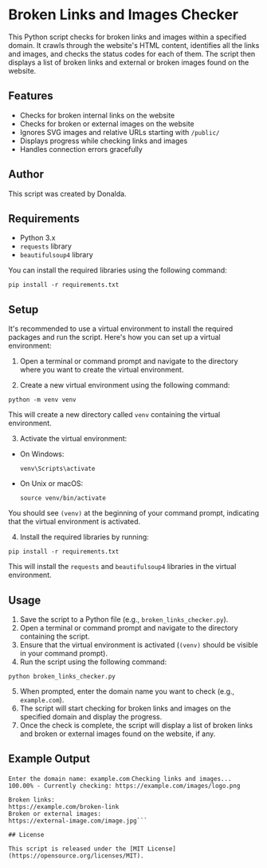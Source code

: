 # Broken Links and Images Checker

This Python script checks for broken links and images within a specified domain. It crawls through the website's HTML content, identifies all the links and images, and checks the status codes for each of them. The script then displays a list of broken links and external or broken images found on the website.

## Features

- Checks for broken internal links on the website
- Checks for broken or external images on the website
- Ignores SVG images and relative URLs starting with `/public/`
- Displays progress while checking links and images
- Handles connection errors gracefully

## Author

This script was created by Donalda.

## Requirements

- Python 3.x
- `requests` library
- `beautifulsoup4` library

You can install the required libraries using the following command:


```pip install -r requirements.txt```

## Setup

It's recommended to use a virtual environment to install the required packages and run the script. Here's how you can set up a virtual environment:

1. Open a terminal or command prompt and navigate to the directory where you want to create the virtual environment.

2. Create a new virtual environment using the following command:

```python -m venv venv```

This will create a new directory called `venv` containing the virtual environment.

3. Activate the virtual environment:

- On Windows:
  ```
  venv\Scripts\activate
  ```

- On Unix or macOS:
  ```
  source venv/bin/activate
  ```

You should see `(venv)` at the beginning of your command prompt, indicating that the virtual environment is activated.

4. Install the required libraries by running:

```pip install -r requirements.txt```

This will install the `requests` and `beautifulsoup4` libraries in the virtual environment.

## Usage

1. Save the script to a Python file (e.g., `broken_links_checker.py`).
2. Open a terminal or command prompt and navigate to the directory containing the script.
3. Ensure that the virtual environment is activated (`(venv)` should be visible in your command prompt).
4. Run the script using the following command:

```python broken_links_checker.py```

5. When prompted, enter the domain name you want to check (e.g., `example.com`).
6. The script will start checking for broken links and images on the specified domain and display the progress.
7. Once the check is complete, the script will display a list of broken links and broken or external images found on the website, if any.

## Example Output

``Enter the domain name: example.com``
``Checking links and images... 100.00% - Currently checking: https://example.com/images/logo.png``

```Broken links and images found on example.com:
Broken links:
https://example.com/broken-link
Broken or external images:
https://external-image.com/image.jpg```

## License

This script is released under the [MIT License](https://opensource.org/licenses/MIT).